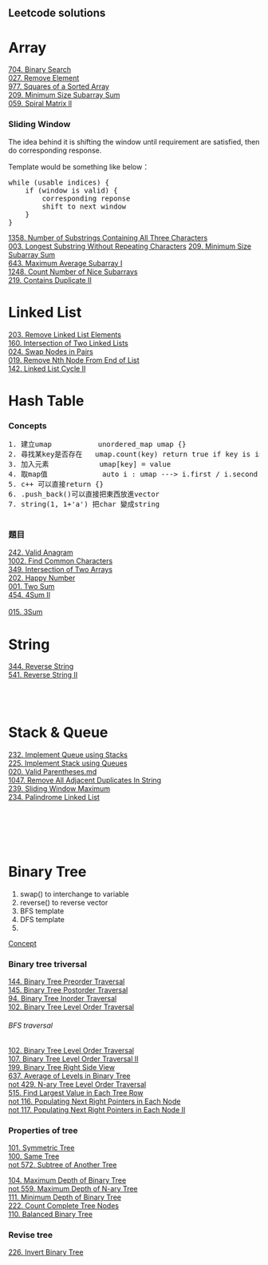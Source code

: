 ## Leetcode solutions

# Array
[704. Binary Search](https://github.com/stevennn30/MyLeetcode/blob/aceb5a88817d25d65800d1316a727252c2d6b273/solution/704.%20Binary%20Search)  
[027. Remove Element](https://github.com/stevennn30/MyLeetcode/blob/aceb5a88817d25d65800d1316a727252c2d6b273/solution/27.%20Remove%20Element)  
[977. Squares of a Sorted Array](https://github.com/stevennn30/MyLeetcode/blob/aceb5a88817d25d65800d1316a727252c2d6b273/solution/977.%20Squares%20of%20a%20Sorted%20Array)  
[209. Minimum Size Subarray Sum]()  
[059. Spiral Matrix ll](https://github.com/stevennn30/MyLeetcode/blob/4ff9b29b734974ebbf53b01b08da4b0abf1e703e/solution/059.%20Spiral%20Matrix%20ll)  

### Sliding Window
The idea behind it is shifting the window until requirement are satisfied, then do corresponding response.

Template would be something like below：  
<pre>
while (usable indices) {  
    if (window is valid) {  
        corresponding reponse  
        shift to next window  
    }  
}  
</pre>

[1358. Number of Substrings Containing All Three Characters]()  
[003. Longest Substring Without Repeating Characters]()
[209. Minimum Size Subarray Sum]()  
[643. Maximum Average Subarray I]()  
[1248. Count Number of Nice Subarrays]()  
[219. Contains Duplicate II](https://github.com/stevennn30/MyLeetcode/blob/81797cc18fe71af0ae4397d6612460df2cd2119e/solution/219.%20Contains%20Duplicate%20II.md)  

# Linked List
[203. Remove Linked List Elements](https://github.com/stevennn30/MyLeetcode/blob/3dd964a3628ba149f3a59e42133fd50eaf634dc9/solution/203.%20Remove%20Linked%20List%20Elements)  
[160. Intersection of Two Linked Lists](https://github.com/stevennn30/MyLeetcode/blob/bc0343e490d4782ae9ef22b1149d57b277ce86bc/solution/160.%20Intersection%20of%20Two%20Linked%20Lists)  
[024. Swap Nodes in Pairs](https://github.com/stevennn30/MyLeetcode/blob/c0759e8103d220e8740ec62cecff5a9dfee67f9a/solution/024.%20Swap%20Nodes%20in%20Pairs)  
[019. Remove Nth Node From End of List](https://github.com/stevennn30/MyLeetcode/blob/7b72194a1241c22c2db83f4b284213bc9e8c06e8/solution/019.%20Remove%20Nth%20Node%20From%20End%20of%20List)    
[142. Linked List Cycle II](https://github.com/stevennn30/MyLeetcode/blob/d6d2b899b42ae53819567e9c2a117b6bc4a18aa2/solution/142.%20Linked%20List%20Cycle%20II)    

# Hash Table
### Concepts
<pre>
1. 建立umap           unordered_map<key, value> umap {}
2. 尋找某key是否存在   umap.count(key) return true if key is in umap, return false otherwise
3. 加入元素            umap[key] = value
4. 取map值             auto i : umap ---> i.first / i.second (用法和struct很像)
5. c++ 可以直接return {}
6. .push_back()可以直接把東西放進vector
7. string(1, 1+'a') 把char 變成string
    </pre>

### 題目
[242. Valid Anagram](https://github.com/stevennn30/MyLeetcode/blob/6daf557284c4bf1abdba5303efc30769ef0125f5/solution/242.%20Valid%20Anagram)  
[1002. Find Common Characters](https://github.com/stevennn30/MyLeetcode/blob/f7871f5f525768150cacf4c38df50d70a2eb3b71/solution/1002.%20Find%20Common%20Characters)  
[349. Intersection of Two Arrays]()  
[202. Happy Number](https://github.com/stevennn30/MyLeetcode/blob/0d76f71bf5af7c78efa41ed29283c92cf5360dcb/solution/202.%20Happy%20Number)  
[001. Two Sum](https://github.com/stevennn30/MyLeetcode/blob/6e366c3e4f960499644dd65e50b0814f84eb67fb/solution/001.%20Two%20Sum)  
[454. 4Sum II](https://github.com/stevennn30/MyLeetcode/blob/227319e186d3304c16729589edfed7f54011c808/solution/454.%204Sum%20II.md)  
[]()  
[015. 3Sum](https://github.com/stevennn30/MyLeetcode/blob/d32d5291c05674246d2b96d7122d8839b95c7a53/solution/015.%203Sum.md)  
[]()  

# String
[344. Reverse String](https://github.com/stevennn30/MyLeetcode/blob/a46bd03379102831964ae4e4838d336b173f92ea/solution/344.%20Reverse%20String)  
[541. Reverse String II](https://github.com/stevennn30/MyLeetcode/blob/bb78f61d86b2a52640454edb612971df4abec541/solution/541.%20Reverse%20String%20II)  
[]()  
[]()  
[]()  
[]()  

# Stack & Queue
[232. Implement Queue using Stacks](https://github.com/stevennn30/MyLeetcode/blob/574c7ac1c27be4a7ac509109f8a3f232d94cc721/solution/232.%20Implement%20Queue%20using%20Stacks.md)  
[225. Implement Stack using Queues](https://github.com/stevennn30/MyLeetcode/blob/3238318527b095d16948d3c697a8ecbadfc99fa3/solution/225.%20Implement%20Stack%20using%20Queues.md)  
[020. Valid Parentheses.md](https://github.com/stevennn30/MyLeetcode/blob/714dd5e7f1e83de0e0b55bbc95ae783547df41cb/solution/020.%20Valid%20Parentheses.md)  
[1047. Remove All Adjacent Duplicates In String](https://github.com/stevennn30/MyLeetcode/blob/c4e1ebf2328ffb3e59d1be5471b53005f03015fb/solution/1047.%20Remove%20All%20Adjacent%20Duplicates%20In%20String.md)  
[239. Sliding Window Maximum](https://github.com/stevennn30/MyLeetcode/blob/c2f86b15e4ce140228ac624467d99306b23699c5/solution/239.%20Sliding%20Window%20Maximum.md)  
[234. Palindrome Linked List]()  
[]()  
[]()  
[]()  
[]()  
[]()  
[]()  

# Binary Tree
1. swap() to interchange to variable
2. reverse() to reverse vector
3. BFS template
4. DFS template
5. 
[Concept](https://github.com/stevennn30/MyLeetcode/blob/5df1ee93193f33bd74dad6ad8085a8252a290bab/Topics/Binary%20Tree.md)
### Binary tree triversal
[144. Binary Tree Preorder Traversal](https://github.com/stevennn30/MyLeetcode/blob/24b83e12b5edbb5f460dbf29c3dda7362ced8219/solution/144.%20Binary%20Tree%20Preorder%20Traversal.md)  
[145. Binary Tree Postorder Traversal](https://github.com/stevennn30/MyLeetcode/blob/24b83e12b5edbb5f460dbf29c3dda7362ced8219/solution/145.%20Binary%20Tree%20Postorder%20Traversal.md)  
[94. Binary Tree Inorder Traversal](https://github.com/stevennn30/MyLeetcode/blob/d7a22edd76673be191bfa82c3202343004b19ee0/solution/094.%20Binary%20Tree%20Inorder%20Traversal.md)  
[102. Binary Tree Level Order Traversal](https://github.com/stevennn30/MyLeetcode/blob/60c7d78766c20022bf945053b3de6a693d47d68b/solution/102.%20Binary%20Tree%20Level%20Order%20Traversal.md)  
###### BFS traversal 
[102. Binary Tree Level Order Traversal]()  
[107. Binary Tree Level Order Traversal II]()  
[199. Binary Tree Right Side View]()  
[637. Average of Levels in Binary Tree]()  
[not 429. N-ary Tree Level Order Traversal]()  
[515. Find Largest Value in Each Tree Row](https://github.com/stevennn30/MyLeetcode/blob/ad1803cc4c8b93a982bed21ee33977ece6b33b0e/solution/515.%20Find%20Largest%20Value%20in%20Each%20Tree%20Row.md)  
[not 116. Populating Next Right Pointers in Each Node](https://github.com/stevennn30/MyLeetcode/blob/b5f6e4c75438509e80101fa8eefd971f414d2786/solution/116.%20Populating%20Next%20Right%20Pointers%20in%20Each%20Node.md)  
[not 117. Populating Next Right Pointers in Each Node II](https://github.com/stevennn30/MyLeetcode/blob/a0cab34692f90301e4fb5125cf4f319d9b25b543/solution/117.%20Populating%20Next%20Right%20Pointers%20in%20Each%20Node%20II.md)  
### Properties of tree
[101. Symmetric Tree](https://github.com/stevennn30/MyLeetcode/blob/7a1ef0058d76e69e7cc3ec5bab7a01892abeb0a8/solution/101.%20Symmetric%20Tree.md)  
[100. Same Tree](https://github.com/stevennn30/MyLeetcode/blob/7a1ef0058d76e69e7cc3ec5bab7a01892abeb0a8/solution/100.%20Same%20Tree.md)  
[not 572. Subtree of Another Tree]()  
  
[104. Maximum Depth of Binary Tree](https://github.com/stevennn30/MyLeetcode/blob/016909edd954c1316f3c524fd46372edd2fb429b/solution/104.%20Maximum%20Depth%20of%20Binary%20Tree.md)  
[not 559. Maximum Depth of N-ary Tree]()  
[111. Minimum Depth of Binary Tree](https://github.com/stevennn30/MyLeetcode/blob/a9853cf2fc3227c0c9cbad7db952d77bef96da7f/solution/111.%20Minimum%20Depth%20of%20Binary%20Tree.md)  
[222. Count Complete Tree Nodes](https://github.com/stevennn30/MyLeetcode/blob/a9853cf2fc3227c0c9cbad7db952d77bef96da7f/solution/222.%20Count%20Complete%20Tree%20Nodes.md)  
[110. Balanced Binary Tree](https://github.com/stevennn30/MyLeetcode/blob/a9853cf2fc3227c0c9cbad7db952d77bef96da7f/solution/110.%20Balanced%20Binary%20Tree.md)  
[]()  
### Revise tree
[226. Invert Binary Tree]()  
[]()  
[]()  
[]()  
[]()  
[]()  
[]()  
[]()  
[]()  
[]()  
[]()  
[]()  
[]()  
